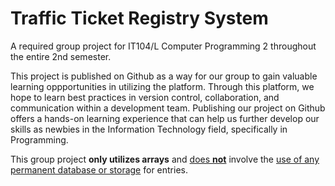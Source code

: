 # Traffic Ticket Registry System
A required group project for IT104/L Computer Programming 2 throughout the entire 2nd semester.


This project is published on Github as a way for our group to gain valuable learning oppportunities in utilizing the platform. 
Through this platform, we hope to learn best practices in version control, collaboration, and communication within a development team.
Publishing our project on Github offers a hands-on learning experience that can help us further develop our skills as newbies in 
the Information Technology field, specifically in Programming.

This group project <b>only utilizes arrays</b> and <ins>does <b>not</b></ins> involve the <ins>use of any permanent database or storage</ins> for entries.
